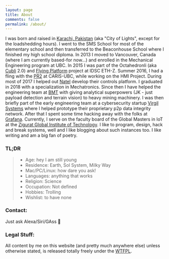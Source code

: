 ```yaml
---
layout: page
title: About
comments: false
permalink: /about/
---
```


I was born and raised in <a href="https://en.wikipedia.org/wiki/Karachi" target="_blank">Karachi, Pakistan</a> (aka "City of Lights", except for the loadshedding hours). I went to the SMS School for most of the elementary school and then transferred to the Beaconhouse School where I finished my high school diploma. In 2013 I moved to Vancouver, Canada (where I am currently based-for now...) and enrolled in the Mechanical Engineering program at UBC. In 2015 I was part of the Octahedronli (aka <a href="https://youtu.be/n_6p-1J551Y" target="_blank">Cubli</a> 2.0) and <a href="https://www.youtube.com/watch?v=NYY9q-vs4Nw" target="_blank">Flying Platform</a> project at IDSC ETH-Z. Summer 2016, I had a fling with the <a href="https://robots.ieee.org/robots/pr2/" target="_blank">PR2</a> at CARIS-UBC, while working on the HMI Project. During most of 2017 I helped out <a href="https://www.natelenergy.com/" target="_blank">Natel</a> develop their controls platform. I graduated in 2018 with a specialization in Mechatronics. Since then I have helped the engineering team at <a href="https://www.bmt.org/" target="_blank">BMT</a> with giving analytical superpowers (JK - just payload detection and terrain vision) to heavy mining machinery. I was then briefly part of the early engineering team at a cybersecurity startup <a href="https://www.virgilsystems.com/" target="_blank">Virgil Systems</a> where I helped prototype their proprietary p2p data integrity network. After that I spent some time hacking away with the folks at <a href="https://grafana.com/" target="_blank">Grafana</a>. Currently, I serve on the faculty board of the Global Masters in IoT at the <a href="https://www.e-zigurat.com/innovation-school/masters-in-iot-online-internet-of-things/" target="_blank">Zigurat Global Institute of Technology</a>. I like to program, design, hack and break systems, well and I like blogging about such instances too. I like writing and am a big fan of poetry.  

### TL;DR

> * Age: hey I am still young
> * Residence: Earth, Sol System, Milky Way
> * Mac/PC/Linux: how dare you ask!
> * Languages: anything that works
> * Religion: Science
> * Occupation: Not defined 
> * Hobbies: Trolling
> * Wishlist: to have none

### Contact:

Just ask Alexa/Siri/GAss :speech_balloon:

### Legal Stuff:

All content by me on this website (and pretty much anywhere else) unless otherwise stated, is released totally freely under the <a href="http://www.wtfpl.net/" target="_blank">WTFPL</a>.  